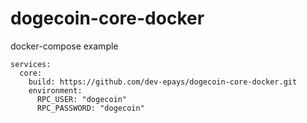 # dogecoin-core-docker

docker-compose example
```
services:
  core:
    build: https://github.com/dev-epays/dogecoin-core-docker.git
    environment:
      RPC_USER: "dogecoin"
      RPC_PASSWORD: "dogecoin"
```
